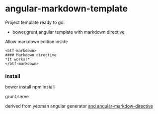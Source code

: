 angular-markdown-template
=========================

Project template ready to go:
- bower,grunt,angular template with markdown directive 

Allow markdown edition inside

```
<btf-markdown>
#### Markdown directive
*It works!*
</btf-markdown>
```
### install 
bower install
npm install


grunt serve


derived from yeoman angular generator [and angular-markdow-directive](https://github.com/btford/angular-markdown-directive)
